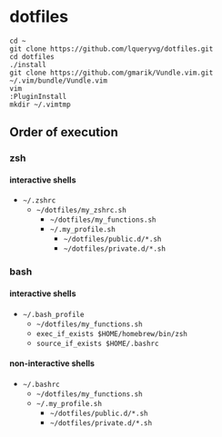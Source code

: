 # dotfiles

```
cd ~
git clone https://github.com/lqueryvg/dotfiles.git
cd dotfiles
./install
git clone https://github.com/gmarik/Vundle.vim.git ~/.vim/bundle/Vundle.vim
vim
:PluginInstall
mkdir ~/.vimtmp
```

## Order of execution

### zsh

#### interactive shells

- `~/.zshrc`
  - `~/dotfiles/my_zshrc.sh`
    - `~/dotfiles/my_functions.sh`
    - `~/.my_profile.sh`
      - `~/dotfiles/public.d/*.sh`
      - `~/dotfiles/private.d/*.sh`

### bash

#### interactive shells

- `~/.bash_profile`
  - `~/dotfiles/my_functions.sh`
  - `exec_if_exists $HOME/homebrew/bin/zsh`
  - `source_if_exists $HOME/.bashrc`

#### non-interactive shells

- `~/.bashrc`
  - `~/dotfiles/my_functions.sh`
  - `~/.my_profile.sh`
    - `~/dotfiles/public.d/*.sh`
    - `~/dotfiles/private.d/*.sh`
